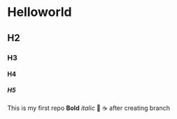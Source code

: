 # Helloworld
## H2
### H3
#### H4
##### H5
This is my first repo
**Bold**
*italic*
:pizza:
:coffee:
after creating branch

